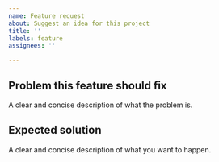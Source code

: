 ```yaml
---
name: Feature request
about: Suggest an idea for this project
title: ''
labels: feature
assignees: ''

---
```


## Problem this feature should fix
A clear and concise description of what the problem is.

## Expected solution
A clear and concise description of what you want to happen.
